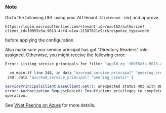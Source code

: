 ### Note

Go to the following URL using your AD tenant ID (`<tenant-id>`) and approve:

```
https://login.microsoftonline.com/<tenant-id>/oauth2/authorize?client_id=f0955e3a-9013-4cf4-a1ea-21587621c9cc&response_type=code
```

before applying the configuration.

Also make sure you service principal has got "Directory Readers" role assigned. Otherwise, you might receive the following error:
```bash
Error: Listing service principals for filter "appId eq 'f0955e3a-9013-4cf4-a1ea-21587621c9cc'"

  on main.tf line 248, in data "azuread_service_principal" "peering_creator":
 248: data "azuread_service_principal" "peering_creator" {

ServicePrincipalsClient.BaseClient.Get(): unexpected status 403 with OData
error: Authorization_RequestDenied: Insufficient privileges to complete the
operation.
```

See [VNet Peering on Azure](https://docs.confluent.io/cloud/current/networking/peering/azure-peering.html) for more details.